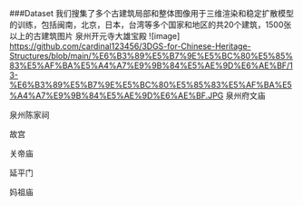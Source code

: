 ###Dataset
我们搜集了多个古建筑局部和整体图像用于三维渲染和稳定扩散模型的训练，包括闽南，北京，日本，台湾等多个国家和地区的共20个建筑，1500张以上的古建筑图片
泉州开元寺大雄宝殿
![image] https://github.com/cardinal123456/3DGS-for-Chinese-Heritage-Structures/blob/main/%E6%B3%89%E5%B7%9E%E5%BC%80%E5%85%83%E5%AF%BA%E5%A4%A7%E9%9B%84%E5%AE%9D%E6%AE%BF/13-%E6%B3%89%E5%B7%9E%E5%BC%80%E5%85%83%E5%AF%BA%E5%A4%A7%E9%9B%84%E5%AE%9D%E6%AE%BF.JPG
泉州府文庙

泉州陈家祠

故宫

关帝庙

延平门

妈祖庙

